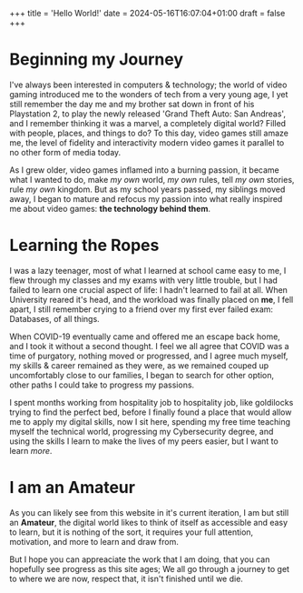 +++
title = 'Hello World!'
date = 2024-05-16T16:07:04+01:00
draft = false
+++

# Beginning my Journey

I've always been interested in computers & technology; the world of video gaming introduced me to the wonders of tech from a very young age, I yet still remember the day me and my brother sat down in front of his Playstation 2, to play the newly released 'Grand Theft Auto: San Andreas', and I remember thinking it was a marvel, a completely digital world? Filled with people, places, and things to do? To this day, video games still amaze me, the level of fidelity and interactivity modern video games it parallel to no other form of media today.

As I grew older, video games inflamed into a burning passion, it became what I wanted to do, make *my own* world, *my own* rules, tell *my own* stories, rule *my own* kingdom. But as my school years passed, my siblings moved away, I began to mature and refocus my passion into what really inspired me about video games: **the technology behind them**.

# Learning the Ropes

I was a lazy teenager, most of what I learned at school came easy to me, I flew through my classes and my exams with very little trouble, but I had failed to learn one crucial aspect of life: I hadn't learned to fail at all. When University reared it's head, and the workload was finally placed on **me**, I fell apart, I still remember crying to a friend over my first ever failed exam: Databases, of all things.

When COVID-19 eventually came and offered me an escape back home, and I took it without a second thought. I feel we all agree that COVID was a time of purgatory, nothing moved or progressed, and I agree much myself, my skills & career remained as they were, as we remained couped up uncomfortably close to our families, I began to search for other option, other paths I could take to progress my passions.

I spent months working from hospitality job to hospitality job, like goldilocks trying to find the perfect bed, before I finally found a place that would allow me to apply my digital skills, now I sit here, spending my free time teaching myself the technical world, progressing my Cybersecurity degree, and using the skills I learn to make the lives of my peers easier, but I want to learn *more*.

# I am an Amateur

As you can likely see from this website in it's current iteration, I am but still an **Amateur**, the digital world likes to think of itself as accessible and easy to learn, but it is nothing of the sort, it requires your full attention, motivation, and more to learn and draw from.

But I hope you can appreaciate the work that I am doing, that you can hopefully see progress as this site ages; We all go through a journey to get to where we are now, respect that, it isn't finished until we die.